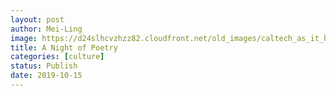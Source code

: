 ```yaml
---
layout: post
author: Mei-Ling
image: https://d24slhcvzhzz82.cloudfront.net/old_images/caltech_as_it_happens/6a0105349b8251970b0240a4917fff200c.jpg
title: A Night of Poetry 
categories: [culture]
status: Publish
date: 2019-10-15
---
```



